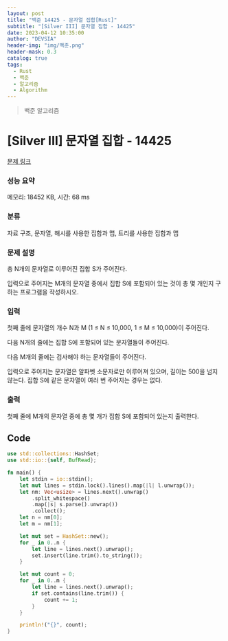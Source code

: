 ```yaml
---
layout: post
title: "백준 14425 - 문자열 집합[Rust]"
subtitle: "[Silver III] 문자열 집합 - 14425"
date: 2023-04-12 10:35:00
author: "DEVSIA"
header-img: "img/백준.png"
header-mask: 0.3
catalog: true
tags:
  - Rust
  - 백준
  - 알고리즘
  - Algorithm
---
```


> 백준 알고리즘

# [Silver III] 문자열 집합 - 14425

[문제 링크](https://www.acmicpc.net/problem/14425)

### 성능 요약

메모리: 18452 KB, 시간: 68 ms

### 분류

자료 구조, 문자열, 해시를 사용한 집합과 맵, 트리를 사용한 집합과 맵

### 문제 설명

<p>총 N개의 문자열로 이루어진 집합 S가 주어진다.</p>

<p>입력으로 주어지는 M개의 문자열 중에서 집합 S에 포함되어 있는 것이 총 몇 개인지 구하는 프로그램을 작성하시오.</p>

### 입력

 <p>첫째 줄에 문자열의 개수 N과 M (1 ≤ N ≤ 10,000, 1 ≤ M ≤ 10,000)이 주어진다. </p>

<p>다음 N개의 줄에는 집합 S에 포함되어 있는 문자열들이 주어진다.</p>

<p>다음 M개의 줄에는 검사해야 하는 문자열들이 주어진다.</p>

<p>입력으로 주어지는 문자열은 알파벳 소문자로만 이루어져 있으며, 길이는 500을 넘지 않는다. 집합 S에 같은 문자열이 여러 번 주어지는 경우는 없다.</p>

### 출력

 <p>첫째 줄에 M개의 문자열 중에 총 몇 개가 집합 S에 포함되어 있는지 출력한다.</p>

## Code

```rs
use std::collections::HashSet;
use std::io::{self, BufRead};

fn main() {
    let stdin = io::stdin();
    let mut lines = stdin.lock().lines().map(|l| l.unwrap());
    let nm: Vec<usize> = lines.next().unwrap()
        .split_whitespace()
        .map(|s| s.parse().unwrap())
        .collect();
    let n = nm[0];
    let m = nm[1];

    let mut set = HashSet::new();
    for _ in 0..n {
        let line = lines.next().unwrap();
        set.insert(line.trim().to_string());
    }

    let mut count = 0;
    for _ in 0..m {
        let line = lines.next().unwrap();
        if set.contains(line.trim()) {
            count += 1;
        }
    }

    println!("{}", count);
}

```
